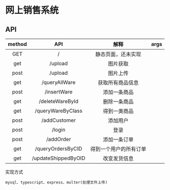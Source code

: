 # 网上销售系统

## API

method|API|解释|args
:-:|:-:|:-:|:-:
GET|/|静态页面，还未实现
get|/upload|图片获取
post|/upload|图片上传
get|/queryAllWare|获取所有商品信息
post|/insertWare|添加一条商品
get|/deleteWareById|删除一条商品
get|/queryWareByClass|得到一类商品
post|/addCustomer|添加用户
post|/login|登录
post|/addOrder|添加一条订单
get|/queryOrdersByCID|得到一个用户的所有订单
get|/updateShippedByOID|改变发货信息

实现方式
```
mysql、typescript、express、multer(处理文件上传)
```